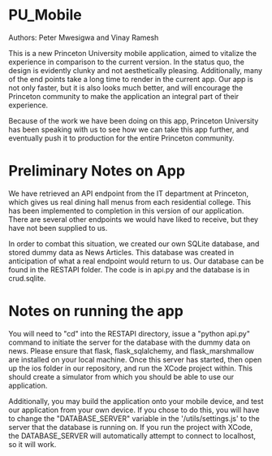 # PU_Mobile
Authors: Peter Mwesigwa and Vinay Ramesh

This is a new Princeton University mobile application, aimed to vitalize the experience in comparison to the current version. In the status quo, the design is evidently clunky and not aesthetically pleasing. Additionally, many of the end points take a long time to render in the current app. Our app is not only faster, but it is also looks much better, and will encourage the Princeton community to make the application an integral part of their experience. 

Because of the work we have been doing on this app, Princeton University has been speaking with us to see how we can take this app further, and eventually push it to production for the entire Princeton community.

# Preliminary Notes on App

We have retrieved an API endpoint from the IT department at Princeton, which gives us real dining hall menus from each residential college. This has been implemented to completion in this version of our application. There are several other endpoints we would have liked to receive, but they have not been supplied to us. 

In order to combat this situation, we created our own SQLite database, and stored dummy data as News Articles. This database was created in anticipation of what a real endpoint would return to us. Our database can be found in the RESTAPI folder. The code is in api.py and the database is in crud.sqlite. 

# Notes on running the app

You will need to "cd" into the RESTAPI directory, issue a "python api.py" command to initiate the server for the database with the dummy data on news. Please ensure that flask, flask_sqlalchemy, and flask_marshmallow are installed on your local machine. Once this server has started, then open up the ios folder in our repository, and run the XCode project within. This should create a simulator from which you should be able to use our application.

Additionally, you may build the application onto your mobile device, and test our application from your own device. If you chose to do this, you will have to change the "DATABASE_SERVER" variable in the '/utils/settings.js' to the server that the database is running on. If you run the project with XCode, the DATABASE_SERVER will automatically attempt to connect to localhost, so it will work.
